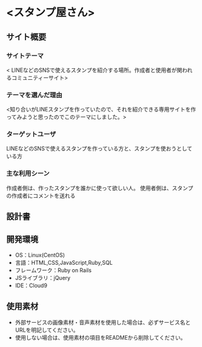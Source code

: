 # <スタンプ屋さん>

## サイト概要
### サイトテーマ
< LINEなどのSNSで使えるスタンプを紹介する場所。作成者と使用者が関われるコミュニティーサイト>

### テーマを選んだ理由
<知り合いがLINEスタンプを作っていたので、それを紹介できる専用サイトを作ってみようと思ったのでこのテーマにしました。>

### ターゲットユーザ
LINEなどのSNSで使えるスタンプを作っている方と、スタンプを使おうとしている方

### 主な利用シーン
作成者側は、作ったスタンプを誰かに使って欲しい人。
使用者側は、スタンプの作成者にコメントを送れる

## 設計書


## 開発環境
- OS：Linux(CentOS)
- 言語：HTML,CSS,JavaScript,Ruby,SQL
- フレームワーク：Ruby on Rails
- JSライブラリ：jQuery
- IDE：Cloud9

## 使用素材
- 外部サービスの画像素材・音声素材を使用した場合は、必ずサービス名とURLを明記してください。
- 使用しない場合は、使用素材の項目をREADMEから削除してください。